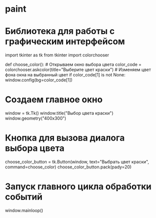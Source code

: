 # paint
# Библиотека для работы с графическим интерфейсом
import tkinter as tk
from tkinter import colorchooser

def choose_color():
    # Открываем окно выбора цвета
    color_code = colorchooser.askcolor(title="Выберите цвет краски")
    # Изменяем цвет фона окна на выбранный цвет
    if color_code[1] is not None:
        window.config(bg=color_code[1])

# Создаем главное окно
window = tk.Tk()
window.title("Выбор цвета краски")
window.geometry("400x300")

# Кнопка для вызова диалога выбора цвета
choose_color_button = tk.Button(window, text="Выбрать цвет краски", command=choose_color)
choose_color_button.pack(pady=20)

# Запуск главного цикла обработки событий
window.mainloop()
